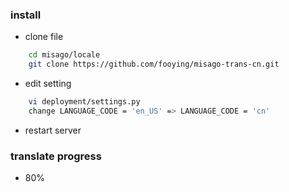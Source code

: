 
### install
* clone file
```sh
    cd misago/locale
    git clone https://github.com/fooying/misago-trans-cn.git
```
* edit setting
```sh
    vi deployment/settings.py
    change LANGUAGE_CODE = 'en_US' => LANGUAGE_CODE = 'cn'
```
* restart server

### translate progress
* 80%
